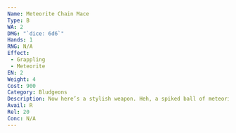 ```yaml
---
Name: Meteorite Chain Mace
Type: B
WA: 2
DMG: "`dice: 6d6`"
Hands: 1
RNG: N/A
Effect:
 - Grappling
 - Meteorite
EN: 2
Weight: 4
Cost: 900
Category: Bludgeons
Description: Now here’s a stylish weapon. Heh, a spiked ball of meteorite steel on a chain, attached to a leather-wrapped haft. Swinging the head at full speed’ll crush helmets and skulls just about as well as a real meteorite. Plus, the chain can entangle weapons and whatnot.
Avail: R
Rel: 20
Conc: N/A
---
```

